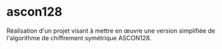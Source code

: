 # ascon128
Réalisation d'un projet visant à mettre en œuvre une version simplifiée de l'algorithme de chiffrement symétrique ASCON128.
